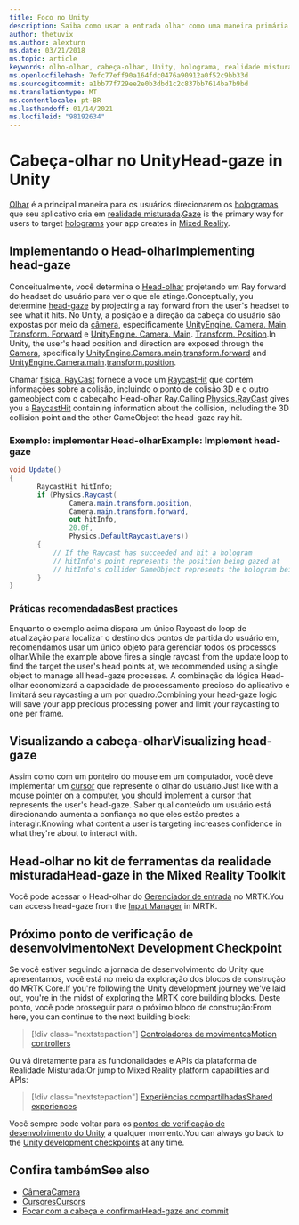 ```yaml
---
title: Foco no Unity
description: Saiba como usar a entrada olhar como uma maneira primária para os usuários visarem os hologramas que seu aplicativo cria em realidade misturada.
author: thetuvix
ms.author: alexturn
ms.date: 03/21/2018
ms.topic: article
keywords: olho-olhar, cabeça-olhar, Unity, holograma, realidade misturada, headset de realidade misturada, headset de realidade mista do Windows, headset de realidade virtual, MRTK, kit de ferramentas de realidade misturada
ms.openlocfilehash: 7efc77eff90a164fdc0476a90912a0f52c9bb33d
ms.sourcegitcommit: a1bb77f729ee2e0b3dbd1c2c837bb7614ba7b9bd
ms.translationtype: MT
ms.contentlocale: pt-BR
ms.lasthandoff: 01/14/2021
ms.locfileid: "98192634"
---
```

# <a name="head-gaze-in-unity"></a><span data-ttu-id="9fb0b-104">Cabeça-olhar no Unity</span><span class="sxs-lookup"><span data-stu-id="9fb0b-104">Head-gaze in Unity</span></span>

<span data-ttu-id="9fb0b-105">[Olhar](../../design/gaze-and-commit.md) é a principal maneira para os usuários direcionarem os [hologramas](../../discover/hologram.md) que seu aplicativo cria em [realidade misturada](../../discover/mixed-reality.md).</span><span class="sxs-lookup"><span data-stu-id="9fb0b-105">[Gaze](../../design/gaze-and-commit.md) is the primary way for users to target [holograms](../../discover/hologram.md) your app creates in [Mixed Reality](../../discover/mixed-reality.md).</span></span>

## <a name="implementing-head-gaze"></a><span data-ttu-id="9fb0b-106">Implementando o Head-olhar</span><span class="sxs-lookup"><span data-stu-id="9fb0b-106">Implementing head-gaze</span></span>

<span data-ttu-id="9fb0b-107">Conceitualmente, você determina o [Head-olhar](../../design/gaze-and-commit.md) projetando um Ray forward do headset do usuário para ver o que ele atinge.</span><span class="sxs-lookup"><span data-stu-id="9fb0b-107">Conceptually, you determine [head-gaze](../../design/gaze-and-commit.md) by projecting a ray forward from the user's headset to see what it hits.</span></span> <span data-ttu-id="9fb0b-108">No Unity, a posição e a direção da cabeça do usuário são expostas por meio da [câmera](camera-in-unity.md), especificamente [UnityEngine. Camera. Main](https://docs.unity3d.com/ScriptReference/Camera-main.html). [Transform. Forward](https://docs.unity3d.com/ScriptReference/Transform-forward.html) e [UnityEngine. Camera. Main](https://docs.unity3d.com/ScriptReference/Camera-main.html). [Transform. Position](https://docs.unity3d.com/ScriptReference/Transform-position.html).</span><span class="sxs-lookup"><span data-stu-id="9fb0b-108">In Unity, the user's head position and direction are exposed through the [Camera](camera-in-unity.md), specifically [UnityEngine.Camera.main](https://docs.unity3d.com/ScriptReference/Camera-main.html).[transform.forward](https://docs.unity3d.com/ScriptReference/Transform-forward.html) and [UnityEngine.Camera.main](https://docs.unity3d.com/ScriptReference/Camera-main.html).[transform.position](https://docs.unity3d.com/ScriptReference/Transform-position.html).</span></span>

<span data-ttu-id="9fb0b-109">Chamar [física. RayCast](https://docs.unity3d.com/ScriptReference/Physics.Raycast.html) fornece a você um [RaycastHit](https://docs.unity3d.com/ScriptReference/RaycastHit.html) que contém informações sobre a colisão, incluindo o ponto de colisão 3D e o outro gameobject com o cabeçalho Head-olhar Ray.</span><span class="sxs-lookup"><span data-stu-id="9fb0b-109">Calling [Physics.RayCast](https://docs.unity3d.com/ScriptReference/Physics.Raycast.html) gives you a [RaycastHit](https://docs.unity3d.com/ScriptReference/RaycastHit.html) containing information about the collision, including the 3D collision point and the other GameObject the head-gaze ray hit.</span></span>

### <a name="example-implement-head-gaze"></a><span data-ttu-id="9fb0b-110">Exemplo: implementar Head-olhar</span><span class="sxs-lookup"><span data-stu-id="9fb0b-110">Example: Implement head-gaze</span></span>

```cs
void Update()
{
       RaycastHit hitInfo;
       if (Physics.Raycast(
               Camera.main.transform.position,
               Camera.main.transform.forward,
               out hitInfo,
               20.0f,
               Physics.DefaultRaycastLayers))
       {
           // If the Raycast has succeeded and hit a hologram
           // hitInfo's point represents the position being gazed at
           // hitInfo's collider GameObject represents the hologram being gazed at
       }
}
```

### <a name="best-practices"></a><span data-ttu-id="9fb0b-111">Práticas recomendadas</span><span class="sxs-lookup"><span data-stu-id="9fb0b-111">Best practices</span></span>

<span data-ttu-id="9fb0b-112">Enquanto o exemplo acima dispara um único Raycast do loop de atualização para localizar o destino dos pontos de partida do usuário em, recomendamos usar um único objeto para gerenciar todos os processos olhar.</span><span class="sxs-lookup"><span data-stu-id="9fb0b-112">While the example above fires a single raycast from the update loop to find the target the user's head points at, we recommended using a single object to manage all head-gaze processes.</span></span> <span data-ttu-id="9fb0b-113">A combinação da lógica Head-olhar economizará a capacidade de processamento precioso do aplicativo e limitará seu raycasting a um por quadro.</span><span class="sxs-lookup"><span data-stu-id="9fb0b-113">Combining your head-gaze logic will save your app precious processing power and limit your raycasting to one per frame.</span></span>

## <a name="visualizing-head-gaze"></a><span data-ttu-id="9fb0b-114">Visualizando a cabeça-olhar</span><span class="sxs-lookup"><span data-stu-id="9fb0b-114">Visualizing head-gaze</span></span>

<span data-ttu-id="9fb0b-115">Assim como com um ponteiro do mouse em um computador, você deve implementar um [cursor](../../design/cursors.md) que represente o olhar do usuário.</span><span class="sxs-lookup"><span data-stu-id="9fb0b-115">Just like with a mouse pointer on a computer, you should implement a [cursor](../../design/cursors.md) that represents the user's head-gaze.</span></span> <span data-ttu-id="9fb0b-116">Saber qual conteúdo um usuário está direcionando aumenta a confiança no que eles estão prestes a interagir.</span><span class="sxs-lookup"><span data-stu-id="9fb0b-116">Knowing what content a user is targeting increases confidence in what they're about to interact with.</span></span>

## <a name="head-gaze-in-the-mixed-reality-toolkit"></a><span data-ttu-id="9fb0b-117">Head-olhar no kit de ferramentas da realidade misturada</span><span class="sxs-lookup"><span data-stu-id="9fb0b-117">Head-gaze in the Mixed Reality Toolkit</span></span> 
<span data-ttu-id="9fb0b-118">Você pode acessar o Head-olhar do [Gerenciador de entrada](https://microsoft.github.io/MixedRealityToolkit-Unity/Documentation/Input/Overview.html) no MRTK.</span><span class="sxs-lookup"><span data-stu-id="9fb0b-118">You can access head-gaze from the [Input Manager](https://microsoft.github.io/MixedRealityToolkit-Unity/Documentation/Input/Overview.html) in MRTK.</span></span>

## <a name="next-development-checkpoint"></a><span data-ttu-id="9fb0b-119">Próximo ponto de verificação de desenvolvimento</span><span class="sxs-lookup"><span data-stu-id="9fb0b-119">Next Development Checkpoint</span></span>

<span data-ttu-id="9fb0b-120">Se você estiver seguindo a jornada de desenvolvimento do Unity que apresentamos, você está no meio da exploração dos blocos de construção do MRTK Core.</span><span class="sxs-lookup"><span data-stu-id="9fb0b-120">If you're following the Unity development journey we've laid out, you're in the midst of exploring the MRTK core building blocks.</span></span> <span data-ttu-id="9fb0b-121">Deste ponto, você pode prosseguir para o próximo bloco de construção:</span><span class="sxs-lookup"><span data-stu-id="9fb0b-121">From here, you can continue to the next building block:</span></span>

> [!div class="nextstepaction"]
> [<span data-ttu-id="9fb0b-122">Controladores de movimentos</span><span class="sxs-lookup"><span data-stu-id="9fb0b-122">Motion controllers</span></span>](motion-controllers-in-unity.md)

<span data-ttu-id="9fb0b-123">Ou vá diretamente para as funcionalidades e APIs da plataforma de Realidade Misturada:</span><span class="sxs-lookup"><span data-stu-id="9fb0b-123">Or jump to Mixed Reality platform capabilities and APIs:</span></span>

> [!div class="nextstepaction"]
> [<span data-ttu-id="9fb0b-124">Experiências compartilhadas</span><span class="sxs-lookup"><span data-stu-id="9fb0b-124">Shared experiences</span></span>](shared-experiences-in-unity.md)

<span data-ttu-id="9fb0b-125">Você sempre pode voltar para os [pontos de verificação de desenvolvimento do Unity](unity-development-overview.md#2-core-building-blocks) a qualquer momento.</span><span class="sxs-lookup"><span data-stu-id="9fb0b-125">You can always go back to the [Unity development checkpoints](unity-development-overview.md#2-core-building-blocks) at any time.</span></span>

## <a name="see-also"></a><span data-ttu-id="9fb0b-126">Confira também</span><span class="sxs-lookup"><span data-stu-id="9fb0b-126">See also</span></span>
* [<span data-ttu-id="9fb0b-127">Câmera</span><span class="sxs-lookup"><span data-stu-id="9fb0b-127">Camera</span></span>](camera-in-unity.md)
* [<span data-ttu-id="9fb0b-128">Cursores</span><span class="sxs-lookup"><span data-stu-id="9fb0b-128">Cursors</span></span>](../../design/cursors.md)
* [<span data-ttu-id="9fb0b-129">Focar com a cabeça e confirmar</span><span class="sxs-lookup"><span data-stu-id="9fb0b-129">Head-gaze and commit</span></span>](../../design/gaze-and-commit.md)
